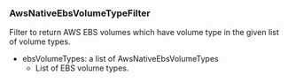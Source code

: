 ### AwsNativeEbsVolumeTypeFilter
Filter to return AWS EBS volumes which have volume type in the given list of volume types.

- ebsVolumeTypes: a list of AwsNativeEbsVolumeTypes
  - List of EBS volume types.
